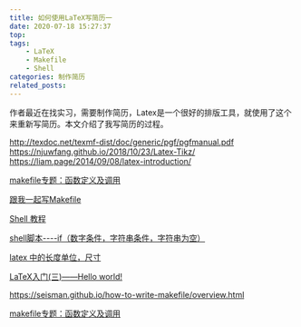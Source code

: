 ```yaml
---
title: 如何使用LaTeX写简历一
date: 2020-07-18 15:27:37
top: 
tags: 
    - LaTeX
    - Makefile
    - Shell
categories: 制作简历
related_posts:
---
```


作者最近在找实习，需要制作简历，Latex是一个很好的排版工具，就使用了这个来重新写简历。本文介绍了我写简历的过程。
<!--more-->



http://texdoc.net/texmf-dist/doc/generic/pgf/pgfmanual.pdf
https://njuwfang.github.io/2018/10/23/Latex-Tikz/
https://liam.page/2014/09/08/latex-introduction/




[makefile专题：函数定义及调用](https://www.jianshu.com/p/46dc6e146014)

[跟我一起写Makefile](https://seisman.github.io/how-to-write-makefile/overview.html)

[Shell 教程](https://www.runoob.com/linux/linux-shell-variable.html)




[shell脚本----if（数字条件，字符串条件，字符串为空）](https://blog.csdn.net/yf210yf/article/details/9207147)

[latex 中的长度单位，尺寸](https://blog.csdn.net/robert_chen1988/article/details/52739825)


[LaTeX入门(三)——Hello world!](https://zhuanlan.zhihu.com/p/56016409)



https://seisman.github.io/how-to-write-makefile/overview.html

 [makefile专题：函数定义及调用](https://www.jianshu.com/p/46dc6e146014)
 